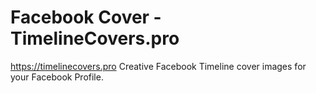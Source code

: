 # Facebook Cover - TimelineCovers.pro
https://timelinecovers.pro
Creative Facebook Timeline cover images for your Facebook Profile.

